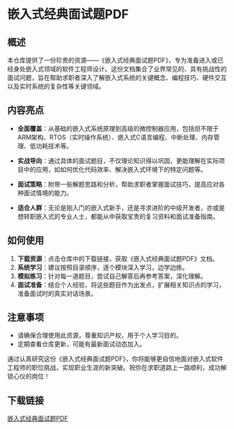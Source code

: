 # 嵌入式经典面试题PDF

## 概述

本仓库提供了一份珍贵的资源——《嵌入式经典面试题PDF》，专为准备进入或已经身处嵌入式领域的软件工程师设计。这份文档集合了业界常见的、具有挑战性的面试问题，旨在帮助求职者深入了解嵌入式系统的关键概念、编程技巧、硬件交互以及实时系统的复杂性等关键领域。

## 内容亮点

- **全面覆盖**：从基础的嵌入式系统原理到高级的微控制器应用，包括但不限于ARM架构、RTOS（实时操作系统）、嵌入式C语言编程、中断处理、内存管理、低功耗技术等。
  
- **实战导向**：通过具体的面试题目，不仅理论知识得以巩固，更能理解在实际项目中的应用，如如何优化代码效率、解决嵌入式环境下的特定问题等。

- **面试策略**：附带一些解题思路和分析，帮助求职者掌握面试技巧，提高应对各种面试情境的能力。

- **适合人群**：无论是刚入门的嵌入式新手，还是寻求进阶的中级开发者，亦或是想转职嵌入式的专业人士，都能从中获取宝贵的复习资料和面试准备指南。

## 如何使用

1. **下载资源**：点击仓库中的下载链接，获取《嵌入式经典面试题PDF》文档。
2. **系统学习**：建议按照目录顺序，逐个模块深入学习，边学边练。
3. **模拟练习**：针对每一道题目，尝试自己解答后再参考答案，深化理解。
4. **面试准备**：结合个人经验，将这些题目作为出发点，扩展相关知识点的学习，准备面试时的真实对话场景。

## 注意事项

- 请确保合理使用此资源，尊重知识产权，用于个人学习目的。
- 定期查看仓库更新，可能有最新面试动态加入。

通过认真研究这份《嵌入式经典面试题PDF》，你将能够更自信地面对嵌入式软件工程师的职位挑战，实现职业生涯的新突破。祝你在求职道路上一路顺利，成功解锁心仪的岗位！

## 下载链接

[嵌入式经典面试题PDF](https://pan.quark.cn/s/9358c014cf5b)